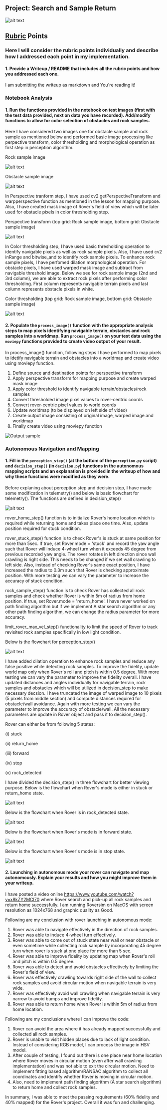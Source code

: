 ## Project: Search and Sample Return

[//]: # (Image References)

[image1]: ./misc/rover_image.jpg
[image2]: ./test_dataset/obstaclesample.jpg
[image3]: ./test_dataset/rocksample.jpg
[image4]: ./test_dataset/perspective_transform.png
[image5]: ./test_dataset/color_thresholding.png
[telemetry]: ./misc/telemetry.jpg
[perception]: ./misc/perception.jpg
[decision1]: ./misc/decision1.jpg
[decision2]: ./misc/decision2.jpg
[decision3]: ./misc/decision3.jpg
[decision4]: ./misc/decision4.jpg

![alt text][image1]

## [Rubric](https://review.udacity.com/#!/rubrics/916/view) Points
### Here I will consider the rubric points individually and describe how I addressed each point in my implementation.

#### 1. Provide a Writeup / README that includes all the rubric points and how you addressed each one.

I am submitting the writeup as markdown and You're reading it!

### Notebook Analysis
#### 1. Run the functions provided in the notebook on test images (first with the test data provided, next on data you have recorded). Add/modify functions to allow for color selection of obstacles and rock samples.

Here I have considered two images one for obstacle sample and rock sample as mentioned below and performed basic image processing like perpective transform, color thresholding and morphological operation as first step in perception algorithm.

Rock sample image

![alt text][image3]

Obstacle sample image

![alt text][image2]

In Perspective tranform step, I have used cv2 getPerspectiveTransform and warpperspective function as mentioned in the lesson for mapping purpose. Also, I have created mask image of Rover's field of view which will be later used for obstacle pixels in color thresholding step.

Perspective transform (top grid: Rock sample image, bottom grid: Obstacle sample image)

![alt text][image4]

In Color thresholding step, I have used basic thresholding operation to identify navigable pixels as well as rock sample pixels. Also, I have used cv2 inRange and bitwise_and to identify rock sample pixels. To enhance rock sample pixels, I have perfomed dilation morphological operation. For obstacle pixels, I have used warped mask image and subtract from navigable threshold image. Below we see for rock sample image (2nd and 3rd column), we are able to extract rock pixels after performing color thresholding. First column represents navigable terrain pixels and last column represents obstacle pixels in white.

Color thresholding (top grid: Rock sample image, bottom grid: Obstacle sample image)

![alt text][image5]

#### 2. Populate the `process_image()` function with the appropriate analysis steps to map pixels identifying navigable terrain, obstacles and rock samples into a worldmap.  Run `process_image()` on your test data using the `moviepy` functions provided to create video output of your result. 

In process_image() function, following steps I have performed to map pixels to idetify navigable terrain and obstacles into a worldmap and create video using moviepy function.

1) Define source and destination points for perspective transform
2) Apply perspective transform for mapping purpose and create warped mask image
3) Apply color threshold to identify navigable terrain/obstacles/rock samples
4) Convert thresholded image pixel values to rover-centric coords
5) Convert rover-centric pixel values to world coords
6) Update worldmap (to be displayed on left side of video)
7) Create output image consisting of original image, warped image and worldmap
8) Finally create video using moviepy function

![Output sample](./output/jupyter_mapping.gif)

### Autonomous Navigation and Mapping

#### 1. Fill in the `perception_step()` (at the bottom of the `perception.py` script) and `decision_step()` (in `decision.py`) functions in the autonomous mapping scripts and an explanation is provided in the writeup of how and why these functions were modified as they were.

Before explaning about perception step and decision step, I have made some modification in telemetry() and below is basic flowchart for telemetry(). The functions are defined in decision_step()

![alt text][telemetry]

rover_home_step() function is to initialize Rover's home location which is required while returning home and takes place one time. Also, update position required for stuck condition.

rover_stuck_step() function is to check Rover's is stuck at same position for more than 5sec. If true, set Rover.mode = 'stuck' and record the yaw angle such that Rover will induce 4-wheel turn when it exceeds 45 degree from previous recorded yaw angle. The rover rotates in left direction since wall crawling is right side. This needs to be changed if we set wall crawling to left side. Also, instead of checking Rover's same exact position, I have increased the radius to 0.3m such that Rover is checking approximate position. With more testing we can vary the parameter to increase the accuracy of stuck condition.

rock_sample_step() function is to check Rover has collected all rock samples and check whether Rover is within 5m of radius from home position. If true, set Rover.mode = 'return_home'. I have never worked on path finding algorithm but if we implement A star search algorithm or any other path finding algorithm, we can change the radius parameter for more accuracy.

limit_rover_max_vel_step() functionality to limit the speed of Rover to track revisited rock samples specifically in low light condition.

Below is the flowchart for perception_step()

![alt text][perception]

I have added dilation operation to enhance rock samples and reduce any false positive while detecting rock samples. To improve the fidelity, update world map only when Rover's roll and pitch is within 0.5 degree. With more testing we can vary the parameter to improve the fidelity overall. I have updated distances and angles individually for navigable terrain, rock samples and obstacles which will be utilized in decision_step to make necessary decsion. I have truncated the image of warped image to 10 pixels (5 pixels from middle section) and compute distances required for obstacle/wall avoidance. Again with more testing we can vary the parameter to improve the accuracy of obstacle/wall. All the necessary parameters are update in Rover object and pass it to decision_step().

Rover can either be from following 5 states:

(i)   stuck

(ii)  return_home 

(iii) forward

(iv)  stop

(v)   rock_detected

I have divided the decision_step() in three flowchart for better viewing purpose. Below is the flowchart when Rover's mode is either in stuck or return_home state.

![alt text][decision1]

Below is the flowchart when Rover is in rock_detected state.

![alt text][decision2]

Below is the flowchart when Rover's mode is in forward state.

![alt text][decision3]

Below is the flowchart when Rover's mode is in stop state.

![alt text][decision4]

#### 2. Launching in autonomous mode your rover can navigate and map autonomously.  Explain your results and how you might improve them in your writeup.  

I have posted a video online https://www.youtube.com/watch?v=x8kZY2MCl70 where Rover search and pick-up all rock samples and return home successfully. I am running Roversim on MacOS with screen resolution as 1024x768 and graphic quality as Good. 

Following are my conclusion with rover launching in autonomous mode:
1) Rover was able to navigate effectively in the direction of rock samples.
2) Rover was able to induce 4-wheel turn effectively.
3) Rover was able to come out of stuck state near wall or near obstacle or even sometime while collecting rock sample by incorporating 45 degree turn when rover is stuck at one place for more than 5 sec.
4) Rover was able to improve fidelity by updating map when Rover's roll and pitch is within 0.5 degree.
5) Rover was able to detect and avoid obstacles effectively by limiting the Rover's field of view.
6) Rover was effectively crawling towards right side of the wall to collect rock samples and avoid circular motion when navigable terrain is very wide.
7) Rover was effectively avoid wall crawling when navigable terrain is very narrow to avoid bumps and improve fidelity.
8) Rover was able to return home when Rover is within 5m of radius from home location.

Following are my conclusions where I can improve the code:
1) Rover can avoid the area where it has already mapped successfully and collected all rock samples.
2) Rover is unable to visit hidden places due to lack of light condition. Instead of considering RGB model, I can process the image in HSV model.
3) After couple of testing, I found out there is one place near home location where Rover moves in circular motion (even after wall crawling implementation) and was not able to exit the circular motion. Need to implement fitting based algorithm/RANSAC algorithm to collect all coordinates and identify whether Rover is moving in circular motion.
4) Also, need to implement path finding algorithm (A star search algorithm) to return home and collect rock samples.

In summary, I was able to meet the passing requirements (60% fidelity and 40% mapped) for the Rover's project. Overall it was fun and challenging.
